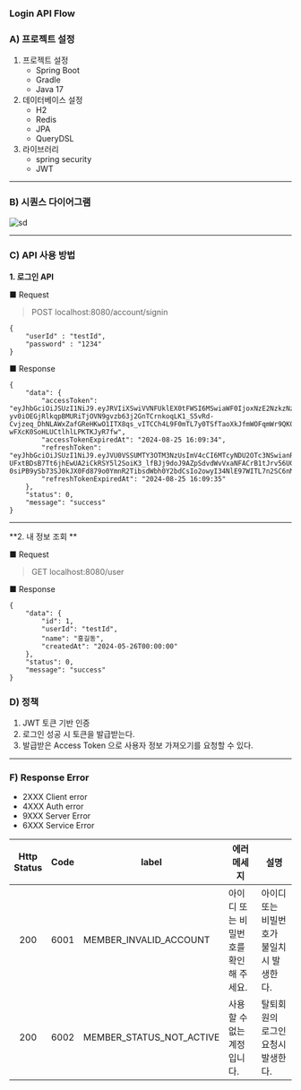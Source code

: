 
###  Login API Flow 

### A)  프로젝트 설정
1. 프로젝트 설정
    - Spring Boot
    - Gradle
    - Java 17
2. 데이터베이스 설정
    - H2
    - Redis
    - JPA
    - QueryDSL
3. 라이브러리
    - spring security
    - JWT

----

### B) 시퀀스 다이어그램
![sd](https://github.com/antigravity-official/backend-product-amount/assets/73773527/69236cd9-7179-4903-95fe-e141ce6f8e60)



----

### C) API 사용 방법


**1. 로그인 API**

■ Request
> POST localhost:8080/account/signin
```
{
    "userId" : "testId",
    "password" : "1234"
}
```

■ Response
```
{
    "data": {
        "accessToken": "eyJhbGciOiJSUzI1NiJ9.eyJRVIiXSwiVVNFUklEX0tFWSI6MSwiaWF0IjoxNzE2NzkzNzc0LCJleHAiOjE3MzQsImp0aSI6IjBiNjZhYWY4L0NTM1ZDIzN2FjMSJ9.ZCF4_TJN5KDrb5_A4GjAdWsJr6qqvVj4WpmfzybD-yv0iOEGjRlkqpBMURiTjOVN9gvzb63j2GnTCrnkoqLK1_S5vRd-Cvjzeq_DhNLAWxZafGReHKwO1ITX8qs_vITCCh4L9F0mTL7y0TSfTaoXkJfmWOFqmWr9QK0iuDcVvbdAQMr_-wFXcK0SoHLUCtlhlLPKTKJyR7fw",
        "accessTokenExpiredAt": "2024-08-25 16:09:34",
        "refreshToken": "eyJhbGciOiJSUzI1NiJ9.eyJVU0VSSUMTY3OTM3NzUsImV4cCI6MTcyNDU2OTc3NSwianRpIjoiNjUzGNlLWEzOWMtMThmZGU5ZWJkZGJlIn0.rdngFEQR_SIspSjV2x-UFxtBDsB7Tt6jhEwUA2iCkRSY5l2SoiK3_lfBJj9doJ9AZpSdvdWvVxaNFACrB1tJrv56UGdVa05bVEX4_97LRwySPxryMPlCRL2gcs6W-0siPB9ySb73SJ0kJX0Fd879o0YmnR2TibsdWbh0Y2bdCsIo2owyI34NlE97WITL7n2SC6nMvJLpjufLQbpzaIMCf5E7frBWw",
        "refreshTokenExpiredAt": "2024-08-25 16:09:35"
    },
    "status": 0,
    "message": "success"
}
```

----
**2. 내 정보 조회 **

■ Request
> GET localhost:8080/user

■ Response
```
{
    "data": {
        "id": 1,
        "userId": "testId",
        "name": "홍길동",
        "createdAt": "2024-05-26T00:00:00"
    },
    "status": 0,
    "message": "success"
}
```

### D) 정책
1. JWT 토큰 기반 인증
2. 로그인 성공 시 토큰을 발급받는다.
3. 발급받은 Access Token 으로 사용자 정보 가져오기를 요청할 수 있다.
----
### F) Response Error
- 2XXX Client error
- 4XXX Auth error
- 9XXX Server Error
- 6XXX Service Error


|  Http <br/>Status  |   Code    | label                | 에러 메세지            | 설명                  |
|:------------------:|:---------:|----------------------|-------------------|---------------------|
|        200         |   6001    | MEMBER_INVALID_ACCOUNT      | 아이디 또는 비밀번호를 확인해 주세요.      | 아이디 또는 비빌번호가 불일치 시 발생한다. |
|        200         |   6002    | MEMBER_STATUS_NOT_ACTIVE    |사용할 수 없는 계정입니다.  | 탈퇴회원의 로그인 요청시 발생한다. |

